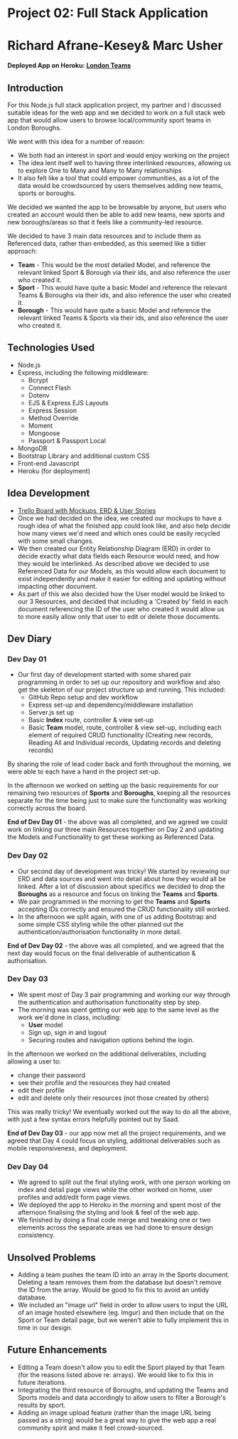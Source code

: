 # Project 02: Full Stack Application
# Richard Afrane-Kesey& Marc Usher

**Deployed App on Heroku: [London Teams](https://londonteams.herokuapp.com/)**

## Introduction
For this Node.js full stack application project, my partner and I discussed suitable ideas for the web app and we decided to work on a full stack web app that would allow users to browse local/community sport teams in London Boroughs.

We went with this idea for a number of reason:

* We both had an interest in sport and would enjoy working on the project
* The idea lent itself well to having three interlinked resources, allowing us to explore One to Many and Many to Many relationships
* It also felt like a tool that could empower communities, as a lot of the data would be crowdsourced by users themselves adding new teams, sports or boroughs.

We decided we wanted the app to be browsable by anyone, but users who created an account would then be able to add new teams, new sports and new boroughs/areas so that it feels like a community-led resource.

We decided to have 3 main data resources and to include them as Referenced data, rather than embedded, as this seemed like a tidier approach:

- **Team** - This would be the most detailed Model, and reference the relevant linked Sport & Borough via their ids, and also reference the user who created it.
- **Sport** - This would have quite a basic Model and reference the relevant 
Teams & Boroughs via their ids, and also reference the user who created it.
- **Borough** - This would have quite a basic Model and reference the relevant linked Teams & Sports via their ids, and also reference the user who created it.


## Technologies Used
* Node.js
* Express, including the following middleware:
    * Bcrypt
    * Connect Flash
    * Dotenv
    * EJS & Express EJS Layouts
    * Express Session
    * Method Override
    * Moment
    * Mongoose
    * Passport & Passport Local
* MongoDB
* Bootstrap Library and additional custom CSS
* Front-end Javascript
* Heroku (for deployment)

## Idea Development
* [Trello Board with Mockups, ERD & User Stories](https://trello.com/b/0jRY5sv5/ga-project-2-marc-richard)
* Once we had decided on the idea, we created our mockups to have a rough idea of what the finished app could look like, and also help decide how many views we'd need and which ones could be easily recycled with some small changes.
* We then created our Entity Relationship Diagram (ERD) in order to decide exactly what data fields each Resource would need, and how they would be interlinked. As described above we decided to use Referenced Data for our Models, as this would allow each document to exist independently and make it easier for editing and updating without impacting other document.
* As part of this we also decided how the User model would be linked to our 3 Resources, and decided that including a 'Created by' field in each document referencing the ID of the user who created it would allow us to more easily allow only that user to edit or delete those documents.

## Dev Diary

### Dev Day 01
* Our first day of development started with some shared pair programming in order to set up our repository and workflow and also get the skeleton of our project structure up and running. This included:
    * GitHub Repo setup and dev workflow
    * Express set-up and dependency/middleware installation
    * Server.js set up
    * Basic **Index** route, controller & view set-up
    * Basic **Team** model, route, controller & view set-up, including each element of required CRUD functionality (Creating new records, Reading All and Individual records, Updating records and deleting records)

By sharing the role of lead coder back and forth throughout the morning, we were able to each have a hand in the project set-up.

In the afternoon we worked on setting up the basic requirements for our remaining two resources of **Sports** and **Boroughs**, keeping all the resources separate for the time being just to make sure the functionality was working correctly across the board.

**End of Dev Day 01** - the above was all completed, and we agreed we could work on linking our three main Resources together on Day 2 and updating the Models and Functionality to get these working as Referenced Data.

### Dev Day 02
* Our second day of development was tricky! We started by reviewing our ERD and data sources and went into detail about how they would all be linked. After a lot of discussion about specifics we decided to drop the **Boroughs** as a resource and focus on linking the **Teams** and **Sports**.
* We pair programmed in the morning to get the **Teams** and **Sports** accepting IDs correctly and ensured the CRUD functionality still worked.
* In the afternoon we split again, with one of us adding Bootstrap and some simple CSS styling while the other planned out the authentication/authorisation functionality in more detail.

**End of Dev Day 02** - the above was all completed, and we agreed that the next day would focus on the final deliverable of authentication & authorisation.

### Dev Day 03
* We spent most of Day 3 pair programming and working our way through the authentication and authorisation functionality step by step.
* The morning was spent getting our web app to the same level as the work we'd done in class, including:
    * **User** model
    * Sign up, sign in and logout
    * Securing routes and navigation options behind the login.

In the afternoon we worked on the additional deliverables, including allowing a user to: 
* change their password
* see their profile and the resources they had created
* edit their profile
* edit and delete only their resources (not those created by others)

This was really tricky! We eventually worked out the way to do all the above, with just a few syntax errors helpfully pointed out by Saad.

**End of Dev Day 03** - our app now met all the project requirements, and we agreed that Day 4 could focus on styling, additional deliverables such as mobile responsiveness, and deployment.

### Dev Day 04
* We agreed to split out the final styling work, with one person working on index and detail page views while the other worked on home, user profiles and add/edit form page views.
* We deployed the app to Heroku in the morning and spent most of the afternoon finalising the styling and look & feel of the web app.
* We finished by doing a final code merge and tweaking one or two elements across the separate areas we had done to ensure design consistency.

## Unsolved Problems
* Adding a team pushes the team ID into an array in the Sports document. Deleting a team removes them from the database but doesn't remove the ID from the array. Would be good to fix this to avoid an untidy database.
* We included an "image url" field in order to allow users to input the URL of an image hosted elsewhere (eg. Imgur) and then include that on the Sport or Team detail page, but we weren't able to fully implement this in time in our design.

## Future Enhancements
* Editing a Team doesn't allow you to edit the Sport played by that Team (for the reasons listed above re: arrays). We would like to fix this in future iterations.
* Integrating the third resource of Boroughs, and updating the Teams and Sports models and data accordingly to allow users to filter a Borough's results by sport.
* Adding an image upload feature (rather than the image URL being passed as a string) would be a great way to give the web app a real community spirit and make it feel crowd-sourced.
